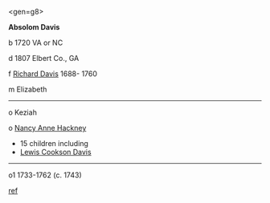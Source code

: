 <gen=g8>

<b>Absolom Davis</b>

b 1720 VA or NC

d 1807 Elbert Co., GA

f [Richard Davis](../g9/richard_davis.md) 1688- 1760

m Elizabeth

<hr>

o Keziah

o [Nancy Anne Hackney](../g9/nancy_anne_hackney.md)

- 15 children including
- [Lewis Cookson Davis](../g7/lewis_cookson_davis.md)

<hr>

o1 1733-1762 (c. 1743)

[ref](http://genweb.jrac.com/genweb.php?DB=gwdb33&ID=I2920&query=li)